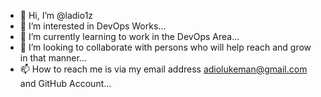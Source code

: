 - 👋 Hi, I’m @ladio1z
- 👀 I’m interested in DevOps Works...
- 🌱 I’m currently learning to work in the DevOps Area...
- 💞️ I’m looking to collaborate with persons who will help reach and grow in that manner...
- 📫 How to reach me is via my email address adiolukeman@gmail.com and GitHub Account...

<!---
ladio1z/ladio1z is a ✨ special ✨ repository because its `README.md` (this file) appears on your GitHub profile.
You can click the Preview link to take a look at your changes.
--->
